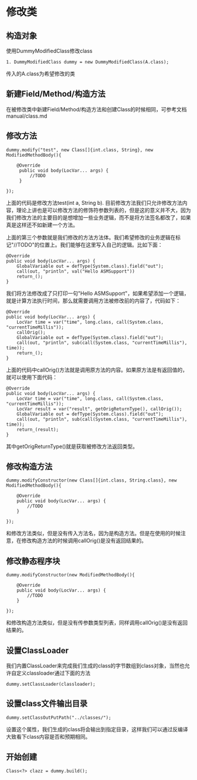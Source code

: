 # 修改类

## 构造对象

使用DummyModifiedClass修改class

    1. DummyModifiedClass dummy = new DummyModifiedClass(A.class);

传入的A.class为希望修改的类

## 新建Field/Method/构造方法

在被修改类中新建Field/Method/构造方法和创建Class的时候相同，可参考文档manual/class.md

## 修改方法

    dummy.modify("test", new Class[]{int.class, String}, new ModifiedMethodBody(){
    
        @Override
         public void body(LocVar... args) {
             //TODO
         }
    
    });

上面的代码是修改方法test(int a, String b). 目前修改方法我们只允许修改方法内容，理论上讲也是可以修改方法的修饰符参数列表的，但是这的意义并不大，因为我们修改方法的主要目的是想增加一些业务逻辑，而不是将方法签名都改了，如果真是这样还不如新建一个方法。

上面的第三个参数就是我们修改的方法方法体。我们希望修改的业务逻辑在标记"//TODO"的位置上。我们能够在这里写入自己的逻辑。比如下面：

    @Override
    public void body(LocVar... args) {
        GlobalVariable out = defType(System.class).field("out");
        call(out, "println", val("Hello ASMSupport"))
        return_();
    }

我们将方法修改成了只打印一句"Hello ASMSupport"，如果希望添加一个逻辑，就是计算方法执行时间，那么就需要调用方法被修改前的内容了，代码如下：

    @Override
    public void body(LocVar... args) {
        LocVar time = var("time", long.class, call(System.class, "currentTimeMillis"));         
        callOrig();
        GlobalVariable out = defType(System.class).field("out");
        call(out, "println", sub(call(System.class, "currentTimeMillis"), time));
        return_();
    }

上面的代码中callOrig()方法就是调用原方法的内容。如果原方法是有返回值的，就可以使用下面代码：


    @Override
    public void body(LocVar... args) {
        LocVar time = var("time", long.class, call(System.class, "currentTimeMillis"));         
        LocVar result = var("result", getOrigReturnType(), callOrig());
        GlobalVariable out = defType(System.class).field("out");
        call(out, "println", sub(call(System.class, "currentTimeMillis"), time));
        return_(result);
    }
     
其中getOrigReturnType()就是获取被修改方法返回类型。

## 修改构造方法

    dummy.modifyConstructor(new Class[]{int.class, String.class}, new ModifiedMethodBody(){
    
        @Override
        public void body(LocVar... args) {
            //TODO
        }
     
    });
    
和修改方法类似，但是没有传入方法名，因为是构造方法。但是在使用的时候注意，在修改构造方法的时候调用callOrig()是没有返回结果的。

## 修改静态程序块

    dummy.modifyConstructor(new ModifiedMethodBody(){
    
        @Override
        public void body(LocVar... args) {
            //TODO
        }
     
    });

和修改构造方法类似，但是没有传参数类型列表，同样调用callOrig()是没有返回结果的。   

## 设置ClassLoader

我们内置ClassLoader来完成我们生成的class的字节数组到class对象，当然也允许自定义classloader通过下面的方法

    dummy.setClassLoader(classloader);

## 设置class文件输出目录

    dummy.setClassOutPutPath("../classes/");
    
设置这个属性，我们生成的class将会输出到指定目录，这样我们可以通过反编译大致看下class内容是否和预期相同。

## 开始创建

    Class<?> clazz = dummy.build();   